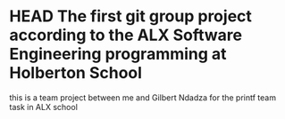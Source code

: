 HEAD
The first git group project according to the ALX Software Engineering programming at Holberton School
=======
this is a team project between me and Gilbert Ndadza for the printf team task in ALX school

